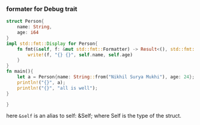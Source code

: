 ### formater for Debug trait

```rust
struct Person{
    name: String,
    age: i64
}
impl std::fmt::Display for Person{
    fn fmt(&self, f: &mut std::fmt::Formatter) -> Result<(), std::fmt::Error>{
        write!(f, "{} {}", self.name, self.age)
    }
}
fn main(){
    let a = Person{name: String::from("Nikhil Surya Mukhi"), age: 24};
    println!("{}", a);
    println!("{}", "all is well");
}

}
```

here `&self` is an alias to self: &Self; where Self is the type of the struct.

